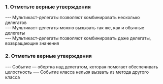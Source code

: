 <h3>1. Отметьте верные утверждения</h3>
--- Мультикаст-делегаты позволяют комбинировать несколько делегатов<br>
--- Мультикаст-делегаты можно вызывать так же, как и обычные делегаты<br>
--- Мультикаст-делегаты позволяют комбинировать даже делегаты, возвращающие значения

<h3>2. Отметьте верные утверждения</h3>
--- Событие — обертка над делегатом, которая помогает обеспечивать целостность
--- Событие класса нельзя вызвать из метода другого класса